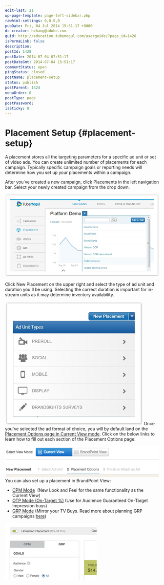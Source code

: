```yaml
---
edit-last: 21
wp-page-template: page-left-sidebar.php
rawhtml-settings: 0,0,0,0
pubDate: Fri, 04 Jul 2014 15:51:17 +0000
dc-creator: hchang@adobe.com
guid: http://education.tubemogul.com/userguide/?page_id=1428
isPermaLink: false
description: 
postId: 1428
postDate: 2014-07-04 07:51:17
postDateGmt: 2014-07-04 15:51:17
commentStatus: open
pingStatus: closed
postName: placement-setup
status: publish
postParent: 1424
menuOrder: 0
postType: page
postPassword: 
isSticky: 0
---
```


# Placement Setup {#placement-setup}

A placement stores all the targeting parameters for a specific ad unit or set of video ads. You can create unlimited number of placements for each campaign. Typically specific campaign goals or reporting needs will determine how you set up your placements within a campaign.

After you've created a new campaign, click Placements in the left navigation bar. Select your newly created campaign from the drop down.

[ ![placement setup 1](assets/placement-setup-1.jpg)](assets/placement-setup-1.jpg)

Click New Placement on the upper right and select the type of ad unit and duration you'll be using. Selecting the correct duration is important for in-stream units as it may determine inventory availability.

[ ![placement setup 2](assets/placement-setup-2.jpg)](assets/placement-setup-2.jpg)
Once you've selected the ad format of choice, you will by default land on the [Placement Options page in Current View mode](placement-setup/placement-options.md). Click on the below links to learn how to fill out each section of the Placement Options page:

[ ![Current View](assets/current-view.png)](assets/current-view.png)
You can also set up a placement in BrandPoint View:

* [CPM Mode](placement-setup/cpm-setup.md)&nbsp; (New Look and Feel for the same functionality as the Current View)
* [OTP Mode (On-Target %)](placement-setup/otp-setup.md)&nbsp;(Use for Audience Guaranteed On-Target Impression buys)
* [GRP Mode](placement-setup/grp-setup.md)&nbsp;(Mirror your TV Buys. Read more about planning GRP campaigns [here](../user-guide/planning/brandpoint/buying-in-cost-per-point.md))

[ ![2014-07-16_0036](assets/2014-07-16-0036-300x188.png)](assets/2014-07-16-0036.png)
&nbsp; 